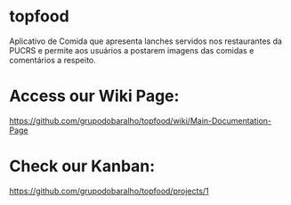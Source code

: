 # topfood
Aplicativo de Comida que apresenta lanches servidos nos restaurantes da PUCRS e permite aos usuários a postarem imagens das comidas e comentários a respeito.

# Access our Wiki Page:
https://github.com/grupodobaralho/topfood/wiki/Main-Documentation-Page

# Check our Kanban:
https://github.com/grupodobaralho/topfood/projects/1
